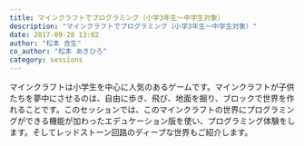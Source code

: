 ```yaml
---
title: マインクラフトでプログラミング（小学3年生～中学生対象）
description: "マインクラフトでプログラミング（小学3年生～中学生対象）"
date: 2017-09-28 13:02
author: "松本 吉生"
co_author: "松本 あきひろ"
category: sessions
---
```

マインクラフトは小学生を中心に人気のあるゲームです。マインクラフトが子供たちを夢中にさせるのは、自由に歩き、飛び、地面を掘り、ブロックで世界を作れることです。このセッションでは、このマインクラフトの世界にプログラミングができる機能が加わったエデュケーション版を使い、プログラミング体験をします。そしてレッドストーン回路のディープな世界もご紹介します。